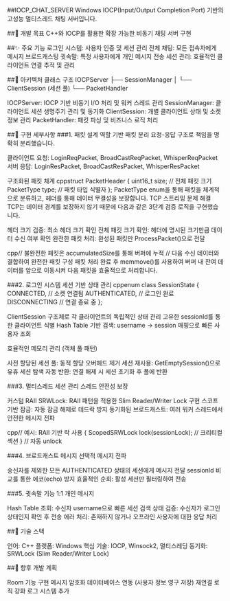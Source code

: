 ##IOCP_CHAT_SERVER
Windows IOCP(Input/Output Completion Port) 기반의 고성능 멀티스레드 채팅 서버입니다.

##🎯 개발 목표
C++와 IOCP를 활용한 확장 가능한 비동기 채팅 서버 구현

##✨ 주요 기능
로그인 시스템: 사용자 인증 및 세션 관리
전체 채팅: 모든 접속자에게 메시지 브로드캐스팅
귓속말: 특정 사용자에게 개인 메시지 전송
세션 관리: 효율적인 클라이언트 연결 추적 및 관리

##📐 아키텍처
클래스 구조
IOCPServer
├── SessionManager
│   └── ClientSession (세션 풀)
└── PacketHandler

IOCPServer: IOCP 기반 비동기 I/O 처리 및 워커 스레드 관리
SessionManager: 클라이언트 세션 생명주기 관리 및 동기화
ClientSession: 개별 클라이언트 상태 및 소켓 정보 관리
PacketHandler: 패킷 파싱 및 비즈니스 로직 처리

##🔧 구현 세부사항
###1. 패킷 설계
역할 기반 패킷 분리
요청-응답 구조로 책임을 명확히 분리했습니다.

클라이언트 요청: LoginReqPacket, BroadCastReqPacket, WhisperReqPacket
서버 응답: LoginResPacket, BroadCastResPacket, WhisperResPacket

구조화된 패킷 체계
cppstruct PacketHeader {
    uint16_t size;        // 전체 패킷 크기
    PacketType type;      // 패킷 타입 식별자
};
PacketType enum을 통해 패킷을 체계적으로 분류하고, 헤더를 통해 데이터 무결성을 보장합니다.
TCP 스트리밍 문제 해결
TCP는 데이터 경계를 보장하지 않기 때문에 다음과 같은 3단계 검증 로직을 구현했습니다.

헤더 크기 검증: 최소 헤더 크기 확인
전체 패킷 크기 확인: 헤더에 명시된 크기만큼 데이터 수신 여부 확인
완전한 패킷 처리: 완성된 패킷만 ProcessPacket()으로 전달

cpp// 불완전한 패킷은 accumulatedSize를 통해 버퍼에 누적
// 다음 수신 데이터와 결합하여 완전한 패킷 구성
패킷 처리 완료 후 memmove()를 사용하여 버퍼 내 잔여 데이터를 앞으로 이동시켜 다음 패킷을 효율적으로 처리합니다.

###2. 로그인 시스템
세션 기반 상태 관리
cppenum class SessionState {
    CONNECTED,      // 소켓 연결됨
    AUTHENTICATED,  // 로그인 완료
    DISCONNECTING   // 연결 종료 중
};

ClientSession 구조체로 각 클라이언트의 독립적인 상태 관리
고유한 sessionId를 통한 클라이언트 식별
Hash Table 기반 검색: username → session 매핑으로 빠른 사용자 조회

효율적인 메모리 관리 (객체 풀 패턴)

사전 할당된 세션 풀: 동적 할당 오버헤드 제거
세션 재사용: GetEmptySession()으로 유휴 세션 탐색
자동 반환: 연결 해제 시 세션 초기화 후 풀에 반환

###3. 멀티스레드 세션 관리
스레드 안전성 보장

커스텀 RAII SRWLock: RAII 패턴을 적용한 Slim Reader/Writer Lock 구현
스코프 기반 잠금: 자동 잠금 해제로 데드락 방지
동기화된 브로드캐스트: 여러 워커 스레드에서 안전한 메시지 전파

cpp// 예시: RAII 기반 락 사용
{
    ScopedSRWLock lock(sessionLock);
    // 크리티컬 섹션
} // 자동 unlock

###4. 브로드캐스트 메시지
선택적 메시지 전파

송신자를 제외한 모든 AUTHENTICATED 상태의 세션에게 메시지 전달
sessionId 비교를 통한 에코(echo) 방지
효율적인 순회: 활성 세션만 필터링하여 전송

###5. 귓속말 기능
1:1 개인 메시지

Hash Table 조회: 수신자 username으로 빠른 세션 검색
상태 검증: 수신자가 로그인 상태인지 확인 후 전송
에러 처리: 존재하지 않거나 오프라인 사용자에 대한 응답 처리

##🚀 기술 스택

언어: C++
플랫폼: Windows
핵심 기술: IOCP, Winsock2, 멀티스레딩
동기화: SRWLock (Slim Reader/Writer Lock)

##📝 향후 개발 계획

 Room 기능 구현
 메시지 암호화
 데이터베이스 연동 (사용자 정보 영구 저장)
 재연결 로직 강화
 로그 시스템 추가

